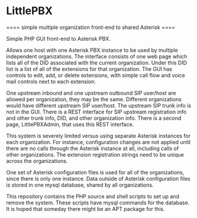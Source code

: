 # LittlePBX

====  simple multiple organization front-end to shared Asterisk  ====

Simple PHP GUI front-end to Asterisk PBX.

Allows one host with one Asterisk PBX instance to be used by multiple independent organizations. The interface consists of one web page which lists all of the DID associated with the current organization. Under this DID list is a list of all of the extensions for that organization. The GUI has controls to edit, add, or delete extensions, with simple call flow and voice mail controls next to each extension.

One upstream inbound and one upstream outbound SIP user/host are allowed per organization, they may be the same. Different organizations would have different upstream SIP user/host. The upstream SIP trunk info is not in the GUI. There is a REST interface for SIP upstream registration info and other trunk info, DID, and other organization info. There is a second page, LittlePBXAdmin, that uses this REST interface.

This system is severely limited versus using separate Asterisk instances for each organization. For instance, configuration changes are not applied until there are no calls through the Asterisk instance at all, including calls of other organizations. The extension registration strings need to be unique across the organizations.

One set of Asterisk configuration files is used for all of the organizations, since there is only one instance. Data outside of Asterisk configuration files is stored in one mysql database, shared by all organizations.

This repository contains the PHP source and shell scripts to set up and remove the system. These scripts have mysql commands for the database. It is hoped that someday there might be an APT package for this.
